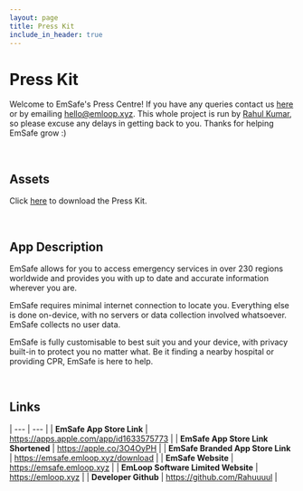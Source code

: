 ```yaml
---
layout: page
title: Press Kit
include_in_header: true
---
```



# Press Kit
Welcome to EmSafe's Press Centre! If you have any queries contact us <a href="https://emloop.xyz/#contact">here</a> or by emailing <a href="mailto:hello@emloop.xyz">hello@emloop.xyz</a>. This whole project is run by <a href="https://github.com/rahuuuul">Rahul Kumar</a>, so please excuse any delays in getting back to you. Thanks for helping EmSafe grow :)

<br>

## Assets
Click <a href="https://emsafe.emloop.xyz/assets/EmSafe-Press.zip">here</a> to download the Press Kit.

<br>

## App Description
EmSafe allows for you to access emergency services in over 230 regions worldwide and provides you with up to date and accurate information wherever you are.

EmSafe requires minimal internet connection to locate you. Everything else is done on-device, with no servers or data collection involved whatsoever. EmSafe collects no user data.

EmSafe is fully customisable to best suit you and your device, with privacy built-in to protect you no matter what. Be it finding a nearby hospital or providing CPR, EmSafe is here to help.

<br>

## Links
| --- | --- |
| **EmSafe App Store Link** | <a href="https://apps.apple.com/app/id1633575773" target="_blank">https://apps.apple.com/app/id1633575773</a> |
| **EmSafe App Store Link Shortened** | <a href ="https://apple.co/3O4OyPH" target="_blank">https://apple.co/3O4OyPH</a> |
| **EmSafe Branded App Store Link** | <a href="https://emsafe.emloop.xyz/download" target="_blank">https://emsafe.emloop.xyz/download</a> |
| **EmSafe Website** | <a href="https://emsafe.emloop.xyz" target="_blank">https://emsafe.emloop.xyz</a> |
| **EmLoop Software Limited Website** | <a href="https://emloop.xyz" target="_blank">https://emloop.xyz</a> |
| **Developer Github** | <a href="https://github.com/rahuuuul" target="_blank">https://github.com/Rahuuuul</a> |














